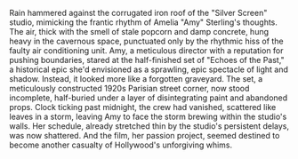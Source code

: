 Rain hammered against the corrugated iron roof of the "Silver Screen" studio, mimicking the frantic rhythm of Amelia "Amy" Sterling's thoughts.  The air, thick with the smell of stale popcorn and damp concrete, hung heavy in the cavernous space, punctuated only by the rhythmic hiss of the faulty air conditioning unit.  Amy, a meticulous director with a reputation for pushing boundaries, stared at the half-finished set of "Echoes of the Past," a historical epic she'd envisioned as a sprawling, epic spectacle of light and shadow.  Instead, it looked more like a forgotten graveyard.  The set, a meticulously constructed 1920s Parisian street corner, now stood incomplete, half-buried under a layer of disintegrating paint and abandoned props.  Clock ticking past midnight, the crew had vanished, scattered like leaves in a storm, leaving Amy to face the storm brewing within the studio's walls.  Her schedule, already stretched thin by the studio's persistent delays, was now shattered.  And the film, her passion project, seemed destined to become another casualty of Hollywood's unforgiving whims.
